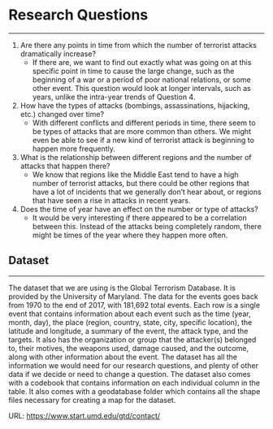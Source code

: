 # Research Questions
---

1. Are there any points in time from which the number of terrorist attacks dramatically increase?
    - If there are, we want to find out exactly what was going on at this specific point in time to
      cause the large change, such as the beginning of a war or a period of poor national relations,
      or some other event. This question would look at longer intervals, such as years, unlike the
      intra-year trends of Question 4.
2. How have the types of attacks (bombings, assassinations, hijacking, etc.) changed over time?
    - With different conflicts and different periods in time, there seem to be types of attacks that
      are more common than others. We might even be able to see if a new kind of terrorist attack is
      beginning to happen more frequently.
3. What is the relationship between different regions and the number of attacks that happen there?
    - We know that regions like the Middle East tend to have a high number of terrorist attacks, but
      there could be other regions that have a lot of incidents that we generally don’t hear about, or
      regions that have seen a rise in attacks in recent years.
4. Does the time of year have an effect on the number or type of attacks?
    - It would be very interesting if there appeared to be a correlation between this. Instead of
      the attacks being completely random, there might be times of the year where they happen more often.


## Dataset
---

The dataset that we are using is the Global Terrorism Database. It is provided by the University
of Maryland. The data for the events goes back from 1970 to the end of 2017, with 181,692 total
events. Each row is a single event that contains information about each event such as the time
(year, month, day), the place (region, country, state, city, specific location), the latitude and
longitude, a summary of the event, the attack type, and the targets. It also has the organization
or group that the attacker(s) belonged to, their motives, the weapons used, damage caused, and
the outcome, along with other information about the event. The dataset has all the information
we would need for our research questions, and plenty of other data if we decide or need to change
a question. The dataset also comes with a codebook that contains information on each individual
column in the table. It also comes with a geodatabase folder which contains all the shape files
necessary for creating a map for the dataset.

URL: https://www.start.umd.edu/gtd/contact/

